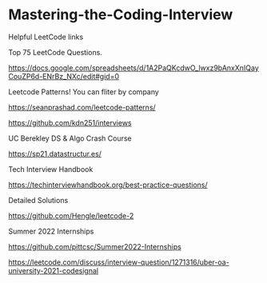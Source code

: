 # Mastering-the-Coding-Interview

Helpful LeetCode links

Top 75 LeetCode Questions.

https://docs.google.com/spreadsheets/d/1A2PaQKcdwO_lwxz9bAnxXnIQayCouZP6d-ENrBz_NXc/edit#gid=0


Leetcode Patterns! You can fliter by company

https://seanprashad.com/leetcode-patterns/


https://github.com/kdn251/interviews

UC Berekley DS & Algo Crash Course

https://sp21.datastructur.es/

Tech Interview Handbook

https://techinterviewhandbook.org/best-practice-questions/

Detailed Solutions

https://github.com/Hengle/leetcode-2

Summer 2022 Internships

https://github.com/pittcsc/Summer2022-Internships


https://leetcode.com/discuss/interview-question/1271316/uber-oa-university-2021-codesignal

